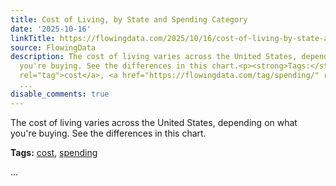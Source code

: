 ```yaml
---
title: Cost of Living, by State and Spending Category
date: '2025-10-16'
linkTitle: https://flowingdata.com/2025/10/16/cost-of-living-by-state-and-spending-category/
source: FlowingData
description: The cost of living varies across the United States, depending on what
  you're buying. See the differences in this chart.<p><strong>Tags:</strong> <a href="https://flowingdata.com/tag/cost/"
  rel="tag">cost</a>, <a href="https://flowingdata.com/tag/spending/" rel="tag">spending</a></p>
  ...
disable_comments: true
---
```

The cost of living varies across the United States, depending on what you're buying. See the differences in this chart.<p><strong>Tags:</strong> <a href="https://flowingdata.com/tag/cost/" rel="tag">cost</a>, <a href="https://flowingdata.com/tag/spending/" rel="tag">spending</a></p> ...